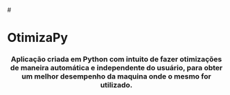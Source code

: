 #<h1>OtimizaPy</h1>
<div align="center">
  <h3>Aplicação criada em Python com intuito de fazer otimizações de maneira automática e independente do usuário, para obter um   melhor desempenho da maquina onde o mesmo for utilizado. 
  </h3>
</div>

